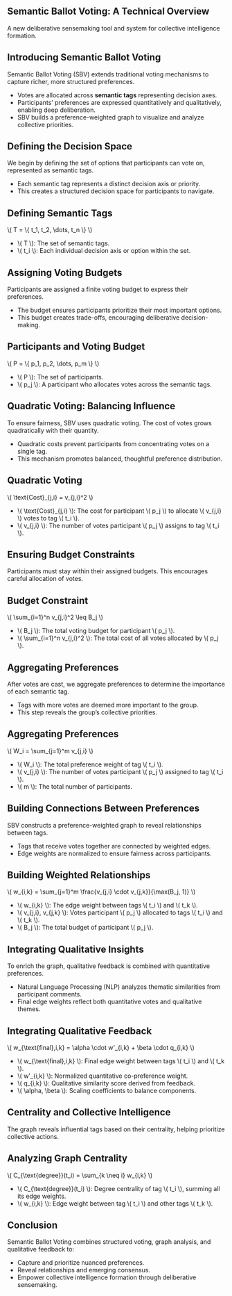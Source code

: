 <section>
  <h1>Semantic Ballot Voting: A Technical Overview</h1>
  <p>A new deliberative sensemaking tool and system for collective intelligence formation.</p>
</section>

<section>
  <h2>Introducing Semantic Ballot Voting</h2>
  <p>Semantic Ballot Voting (SBV) extends traditional voting mechanisms to capture richer, more structured preferences.</p>
  <ul>
    <li>Votes are allocated across <strong>semantic tags</strong> representing decision axes.</li>
    <li>Participants’ preferences are expressed quantitatively and qualitatively, enabling deep deliberation.</li>
    <li>SBV builds a preference-weighted graph to visualize and analyze collective priorities.</li>
  </ul>
</section>

<section>
  <h2>Defining the Decision Space</h2>
  <p>We begin by defining the set of options that participants can vote on, represented as semantic tags.</p>
  <ul>
    <li>Each semantic tag represents a distinct decision axis or priority.</li>
    <li>This creates a structured decision space for participants to navigate.</li>
  </ul>
</section>

<section>
  <h2>Defining Semantic Tags</h2>
  <p>\( T = \{ t_1, t_2, \dots, t_n \} \)</p>
  <ul>
    <li>\( T \): The set of semantic tags.</li>
    <li>\( t_i \): Each individual decision axis or option within the set.</li>
  </ul>
</section>

<section>
  <h2>Assigning Voting Budgets</h2>
  <p>Participants are assigned a finite voting budget to express their preferences.</p>
  <ul>
    <li>The budget ensures participants prioritize their most important options.</li>
    <li>This budget creates trade-offs, encouraging deliberative decision-making.</li>
  </ul>
</section>

<section>
  <h2>Participants and Voting Budget</h2>
  <p>\( P = \{ p_1, p_2, \dots, p_m \} \)</p>
  <ul>
    <li>\( P \): The set of participants.</li>
    <li>\( p_j \): A participant who allocates votes across the semantic tags.</li>
  </ul>
</section>

<section>
  <h2>Quadratic Voting: Balancing Influence</h2>
  <p>To ensure fairness, SBV uses quadratic voting. The cost of votes grows quadratically with their quantity.</p>
  <ul>
    <li>Quadratic costs prevent participants from concentrating votes on a single tag.</li>
    <li>This mechanism promotes balanced, thoughtful preference distribution.</li>
  </ul>
</section>

<section>
  <h2>Quadratic Voting</h2>
  <p>\( \text{Cost}_{j,i} = v_{j,i}^2 \)</p>
  <ul>
    <li>\( \text{Cost}_{j,i} \): The cost for participant \( p_j \) to allocate \( v_{j,i} \) votes to tag \( t_i \).</li>
    <li>\( v_{j,i} \): The number of votes participant \( p_j \) assigns to tag \( t_i \).</li>
  </ul>
</section>

<section>
  <h2>Ensuring Budget Constraints</h2>
  <p>Participants must stay within their assigned budgets. This encourages careful allocation of votes.</p>
</section>

<section>
  <h2>Budget Constraint</h2>
  <p>\( \sum_{i=1}^n v_{j,i}^2 \leq B_j \)</p>
  <ul>
    <li>\( B_j \): The total voting budget for participant \( p_j \).</li>
    <li>\( \sum_{i=1}^n v_{j,i}^2 \): The total cost of all votes allocated by \( p_j \).</li>
  </ul>
</section>

<section>
  <h2>Aggregating Preferences</h2>
  <p>After votes are cast, we aggregate preferences to determine the importance of each semantic tag.</p>
  <ul>
    <li>Tags with more votes are deemed more important to the group.</li>
    <li>This step reveals the group’s collective priorities.</li>
  </ul>
</section>

<section>
  <h2>Aggregating Preferences</h2>
  <p>\( W_i = \sum_{j=1}^m v_{j,i} \)</p>
  <ul>
    <li>\( W_i \): The total preference weight of tag \( t_i \).</li>
    <li>\( v_{j,i} \): The number of votes participant \( p_j \) assigned to tag \( t_i \).</li>
    <li>\( m \): The total number of participants.</li>
  </ul>
</section>

<section>
  <h2>Building Connections Between Preferences</h2>
  <p>SBV constructs a preference-weighted graph to reveal relationships between tags.</p>
  <ul>
    <li>Tags that receive votes together are connected by weighted edges.</li>
    <li>Edge weights are normalized to ensure fairness across participants.</li>
  </ul>
</section>

<section>
  <h2>Building Weighted Relationships</h2>
  <p>\( w_{i,k} = \sum_{j=1}^m \frac{v_{j,i} \cdot v_{j,k}}{\max(B_j, 1)} \)</p>
  <ul>
    <li>\( w_{i,k} \): The edge weight between tags \( t_i \) and \( t_k \).</li>
    <li>\( v_{j,i}, v_{j,k} \): Votes participant \( p_j \) allocated to tags \( t_i \) and \( t_k \).</li>
    <li>\( B_j \): The total budget of participant \( p_j \).</li>
  </ul>
</section>

<section>
  <h2>Integrating Qualitative Insights</h2>
  <p>To enrich the graph, qualitative feedback is combined with quantitative preferences.</p>
  <ul>
    <li>Natural Language Processing (NLP) analyzes thematic similarities from participant comments.</li>
    <li>Final edge weights reflect both quantitative votes and qualitative themes.</li>
  </ul>
</section>

<section>
  <h2>Integrating Qualitative Feedback</h2>
  <p>\( w_{\text{final},i,k} = \alpha \cdot w'_{i,k} + \beta \cdot q_{i,k} \)</p>
  <ul>
    <li>\( w_{\text{final},i,k} \): Final edge weight between tags \( t_i \) and \( t_k \).</li>
    <li>\( w'_{i,k} \): Normalized quantitative co-preference weight.</li>
    <li>\( q_{i,k} \): Qualitative similarity score derived from feedback.</li>
    <li>\( \alpha, \beta \): Scaling coefficients to balance components.</li>
  </ul>
</section>

<section>
  <h2>Centrality and Collective Intelligence</h2>
  <p>The graph reveals influential tags based on their centrality, helping prioritize collective actions.</p>
</section>

<section>
  <h2>Analyzing Graph Centrality</h2>
  <p>\( C_{\text{degree}}(t_i) = \sum_{k \neq i} w_{i,k} \)</p>
  <ul>
    <li>\( C_{\text{degree}}(t_i) \): Degree centrality of tag \( t_i \), summing all its edge weights.</li>
    <li>\( w_{i,k} \): Edge weight between tag \( t_i \) and other tags \( t_k \).</li>
  </ul>
</section>

<section>
  <h2>Conclusion</h2>
  <p>Semantic Ballot Voting combines structured voting, graph analysis, and qualitative feedback to:</p>
  <ul>
    <li>Capture and prioritize nuanced preferences.</li>
    <li>Reveal relationships and emerging consensus.</li>
    <li>Empower collective intelligence formation through deliberative sensemaking.</li>
  </ul>
</section>
